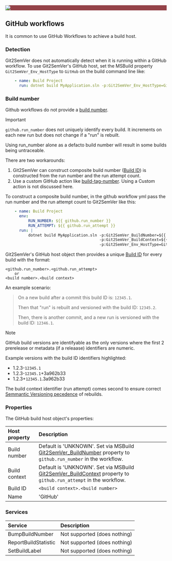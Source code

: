 ﻿---
uid: github-workflows
---

<div style="background-color:#944248;padding:0px;margin-bottom:0.5em">
  <img src="https://noetictools.github.io/Git2SemVer.MSBuild/Images/Git2SemVer_banner_840x70.png"/>
</div>

## GitHub workflows

It is common to use GitHub Workflows to achieve a build host.

### Detection

Git2SemVer does not automatically detect when it is running within a GitHub workflow. To use Git2SemVer's GitHub host, set the MSBuild property `Git2SemVer_Env_HostType` to `GitHub` on the build command line like:

```yaml
    - name: Build Project
      run: dotnet build MyApplication.sln -p:Git2SemVer_Env_HostType=GitHub
```

### Build number

Github workflows do not provide a [build number](xref:glossary#build-number).

> [!IMPORTANT]  
> `github.run_number` does not uniquely identify every build. It increments on each new run but does not change if a "run" is rebuilt.
>
> Using run_number alone as a defacto build number will result in some builds being untraceable.

There are two workarounds:

1. Git2SemVer can construct composite build number ([Build ID](xref:glossary#build-id)) is constructed from the run number and the run attempt count.
2. Use a custom GitHub action like [build-tag-number](https://github.com/onyxmueller/build-tag-number). Using a Custom action is not discussed here.

To construct a composite build number, in the github workflow yml pass the run number and the run attempt count
to Git2SemVer like this:

```yaml
    - name: Build Project
      env:
          RUN_NUMBER: ${{ github.run_number }}
          RUN_ATTEMPT: ${{ github.run_attempt }}
      run: |
          dotnet build MyApplication.sln -p:Git2SemVer_BuildNumber=${{ env.run_number }} \
                                         -p:Git2SemVer_BuildContext=${{ env.run_attempt }} \
                                         -p:Git2SemVer_Env_HostType=GitHub
```

Git2SemVer's GitHub host object then provides a unique [Build ID](xref:glossary#build-id) for every build with the format:

```
<github.run_number>.<github.run_attempt>
    or
<build number>.<build context>
```

An example scenario:

> On a new build after a commit this build ID is: `12345.1`. 
>
> Then that "run" is rebuilt and versioned with the build ID: `12345.2`.
>
> Then, there is another commit, and a new run is versioned with the build ID: `12346.1`.

> [!NOTE]
> GitHub build versions are identifyable as the only versions where the first 2 prerelease or metadata (if a releaase) identifiers are numeric.

Example versions with the build ID identifiers highlighted:

* 1.2.3-`12345.1`
* 1.2.3-`12345.1`+3a962b33
* 1.2.3+`12345.1`.3a962b33

The build context identifier (run attempt) comes second to ensure correct [Semmantic Versioning pecedence](https://semver.org/#spec-item-11) of rebuilds.

### Properties

The GitHub build host object's properties:

| Host property | Description  |
|:-- |:-- |
| Build number  | Default is 'UNKNOWN'. Set via MSBuild [Git2SemVer_BuildNumber](xref:msbuild-properties##inputs) property to `github.run_number` in the workflow. |
| Build context | Default is 'UNKNOWN'. Set via MSBuild [Git2SemVer_BuildContext](xref:msbuild-properties##inputs) property to `github.run_attempt` in the workflow. |
| Build ID      | `<build context>.<build number>` |
| Name          | 'GitHub'    |

### Services

| Service | Description  |
|:-- |:-- |
| BumpBuildNumber       | Not supported (does nothing) |
| ReportBuildStatistic  | Not supported (does nothing) |
| SetBuildLabel         | Not supported (does nothing) |
